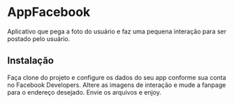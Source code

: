# AppFacebook
Aplicativo que pega a foto do usuário e faz uma pequena interação para ser postado pelo usuário.

## Instalação
Faça clone do projeto e configure os dados do seu app conforme sua conta no Facebook Developers.
Altere as imagens de interação e mude a fanpage para o endereço desejado.
Envie os arquivos e enjoy.
